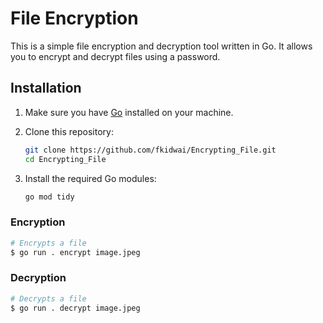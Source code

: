 # File Encryption
This is a simple file encryption and decryption tool written in Go. It allows you to encrypt and decrypt files using a password.

## Installation

1. Make sure you have [Go](https://golang.org/dl/) installed on your machine.
2. Clone this repository:

    ```bash
    git clone https://github.com/fkidwai/Encrypting_File.git
    cd Encrypting_File
    ```

3. Install the required Go modules:

    ```bash
    go mod tidy
    ```

### Encryption

```bash
# Encrypts a file
$ go run . encrypt image.jpeg
```

### Decryption

```bash
# Decrypts a file
$ go run . decrypt image.jpeg
```